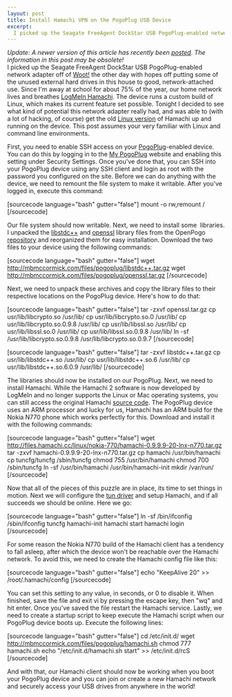 ```yaml
--- 
layout: post
title: Install Hamachi VPN on the PogoPlug USB Device
excerpt:
  I picked up the Seagate FreeAgent DockStar USB PogoPlug-enabled network adapter off of Woot! the other day with hopes off putting some of the unused external hard drives in this house to good, network-attached use. Since I'm away at school for about 75% of the year, our home network lives and breathes LogMeIn Hamachi. The device runs a custom build of Linux, which makes its current feature set possible.
---
```

<em>Update: A newer version of this article has recently been <a href="http://mbmccormick.com/2010/09/update-install-hamachi-vpn-on-the-pogoplug-usb-device/" target="_self">posted</a>. The information in this post may be obsolete!</em>
&nbsp;<br />
I picked up the Seagate FreeAgent DockStar USB PogoPlug-enabled network adapter off of <a href="http://woot.com/Forums/ViewPost.aspx?PostID=4000272" target="_blank">Woot!</a> the other day with hopes off putting some of the unused external hard drives in this house to good, network-attached use. Since I'm away at school for about 75% of the year, our home network lives and breathes <a href="https://secure.logmein.com/products/hamachi2/" target="_blank">LogMeIn Hamachi</a>. The device runs a custom build of Linux, which makes its current feature set possible. Tonight I decided to see what kind of potential this network adapter really had, and was able to (with a lot of hacking, of course) get the old <a href="http://files.hamachi.cc/linux/nokia-770/" target="_blank">Linux version</a> of Hamachi up and running on the device. This post assumes your very familiar with Linux and command line environments.

First, you need to enable SSH access on your <a href="http://pogoplug.com/" target="_blank">PogoPlug</a>-enabled device. You can do this by logging in to the <a href="http://my.pogoplug.com/" target="_blank">My PogoPlug</a> website and enabling this setting under Security Settings. Once you've done that, you can SSH into your PogoPlug device using any SSH client and login as root with the password you configured on the site. Before we can do anything with the device, we need to remount the file system to make it writable. After you've logged in, execute this command:

[sourcecode language="bash" gutter="false"]
mount -o rw,remount /
[/sourcecode]

Our file system should now writable. Next, we need to install some  libraries. I unpacked the <a href="http://gcc.gnu.org/libstdc++/" target="_blank">libstdc++</a> and <a href="http://www.openssl.org/" target="_blank">openssl</a> library files from the OpenPogo <a href="http://openpogo.com/repo/" target="_blank">repository</a> and reorganized them for easy installation. Download the two files to your device using the following commands:

[sourcecode language="bash" gutter="false"]
wget http://mbmccormick.com/files/pogoplug/libstdc++.tar.gz
wget http://mbmccormick.com/files/pogoplug/openssl.tar.gz
[/sourcecode]

Next, we need to unpack these archives and copy the library files to their respective locations on the PogoPlug device. Here's how to do that:

[sourcecode language="bash" gutter="false"]
tar -zxvf openssl.tar.gz
cp usr/lib/libcrypto.so /usr/lib/
cp usr/lib/libcrypto.so.0 /usr/lib/
cp usr/lib/libcrypto.so.0.9.8 /usr/lib/
cp usr/lib/libssl.so /usr/lib/
cp usr/lib/libssl.so.0 /usr/lib/
cp usr/lib/libssl.so.0.9.8 /usr/lib/
ln -sf /usr/lib/libcrypto.so.0.9.8 /usr/lib/libcrypto.so.0.9.7
[/sourcecode]

[sourcecode language="bash" gutter="false"]
tar -zxvf libstdc++.tar.gz
cp usr/lib/libstdc++.so /usr/lib/
cp usr/lib/libstdc++.so.6 /usr/lib/
cp usr/lib/libstdc++.so.6.0.9 /usr/lib/
[/sourcecode]

The libraries should now be installed on our PogoPlug. Next, we need to install Hamachi. While the Hamachi 2 software is now developed by LogMeIn and no longer supports the Linux or Mac operating systems, you can still access the original Hamachi <a href="http://files.hamachi.cc/linux/" target="_blank">source code</a>. The PogoPlug device uses an ARM processor and lucky for us, Hamachi has an ARM build for the Nokia N770 phone which works perfectly for this. Download and install it with the following commands:

[sourcecode language="bash" gutter="false"]
wget http://files.hamachi.cc/linux/nokia-770/hamachi-0.9.9.9-20-lnx-n770.tar.gz
tar -zxvf hamachi-0.9.9.9-20-lnx-n770.tar.gz
cp hamachi /usr/bin/hamachi
cp tuncfg/tuncfg /sbin/tuncfg
chmod 755 /usr/bin/hamachi
chmod 700 /sbin/tuncfg
ln -sf /usr/bin/hamachi /usr/bin/hamachi-init
mkdir /var/run/
[/sourcecode]

Now that all of the pieces of this puzzle are in place, its time to set things in motion. Next we will configure the <a href="http://en.wikipedia.org/wiki/TUN/TAP" target="_blank">tun driver</a> and setup Hamachi, and if all succeeds we should be online. Here we go:

[sourcecode language="bash" gutter="false"]
ln -sf /bin/ifconfig /sbin/ifconfig
tuncfg
hamachi-init
hamachi start
hamachi login
[/sourcecode]

For some reason the Nokia N770 build of the Hamachi client has a tendency to fall asleep, after which the device won't be reachable over the Hamachi network. To avoid this, we need to create the Hamachi config file like this:

[sourcecode language="bash" gutter="false"]
echo &quot;KeepAlive 20&quot; &gt;&gt; /root/.hamachi/config
[/sourcecode]

You can set this setting to any value, in seconds, or 0 to disable it. When finished, save the file and exit vi by pressing the escape key, then "wq" and hit enter. Once you've saved the file restart the Hamachi service. Lastly, we need to create a startup script to keep execute the Hamachi script when our PogoPlug device boots up. Execute the following lines:

[sourcecode language="bash" gutter="false"]
cd /etc/init.d/
wget http://mbmccormick.com/files/pogoplug/hamachi.sh
chmod 777 hamachi.sh
echo &quot;/etc/init.d/hamachi.sh start&quot; &gt;&gt; /etc/init.d/rcS
[/sourcecode]

And with that, our Hamachi client should now be working when you boot your PogoPlug device and you can join or create a new Hamachi network and securely access your USB drives from anywhere in the world!

